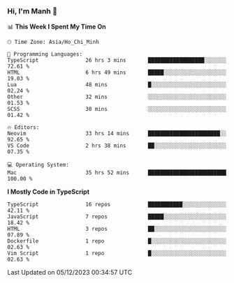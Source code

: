 ### Hi, I'm Manh 👋

<!--START_SECTION:waka-->
📊 **This Week I Spent My Time On** 

```text
🕑︎ Time Zone: Asia/Ho_Chi_Minh

💬 Programming Languages: 
TypeScript               26 hrs 3 mins       ██████████████████░░░░░░░   72.61 % 
HTML                     6 hrs 49 mins       █████░░░░░░░░░░░░░░░░░░░░   19.03 % 
Lua                      48 mins             █░░░░░░░░░░░░░░░░░░░░░░░░   02.24 % 
Other                    32 mins             ░░░░░░░░░░░░░░░░░░░░░░░░░   01.53 % 
SCSS                     30 mins             ░░░░░░░░░░░░░░░░░░░░░░░░░   01.42 % 

🔥 Editors: 
Neovim                   33 hrs 14 mins      ███████████████████████░░   92.65 % 
VS Code                  2 hrs 38 mins       ██░░░░░░░░░░░░░░░░░░░░░░░   07.35 % 

💻 Operating System: 
Mac                      35 hrs 52 mins      █████████████████████████   100.00 % 
```

**I Mostly Code in TypeScript** 

```text
TypeScript               16 repos            ███████████░░░░░░░░░░░░░░   42.11 % 
JavaScript               7 repos             █████░░░░░░░░░░░░░░░░░░░░   18.42 % 
HTML                     3 repos             ██░░░░░░░░░░░░░░░░░░░░░░░   07.89 % 
Dockerfile               1 repo              █░░░░░░░░░░░░░░░░░░░░░░░░   02.63 % 
Vim Script               1 repo              █░░░░░░░░░░░░░░░░░░░░░░░░   02.63 % 
```




 Last Updated on 05/12/2023 00:34:57 UTC
<!--END_SECTION:waka-->
